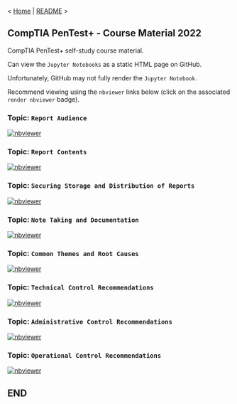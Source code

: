 < [Home](https://github.com/SeanOhAileasa) | [README](https://github.com/SeanOhAileasa/ptp-written-reports/blob/main/README.md) >

## CompTIA PenTest+ - Course Material 2022

CompTIA PenTest+ self-study course material.

Can view the ``Jupyter Notebooks`` as a static HTML page on GitHub.

Unfortunately, GitHub may not fully render the ``Jupyter Notebook``.

Recommend viewing using the ``nbviewer`` links below (click on the associated ``render nbviewer`` badge).

### Topic: ``Report Audience``

[![nbviewer](https://raw.githubusercontent.com/jupyter/design/master/logos/Badges/nbviewer_badge.svg)](https://nbviewer.jupyter.org/github/SeanOhAileasa/ptp-written-reports/blob/main/ptp-written-reports-report-audience.ipynb)

### Topic: ``Report Contents``

[![nbviewer](https://raw.githubusercontent.com/jupyter/design/master/logos/Badges/nbviewer_badge.svg)](https://nbviewer.jupyter.org/github/SeanOhAileasa/ptp-written-reports/blob/main/ptp-written-reports-report-contents.ipynb)

### Topic: ``Securing Storage and Distribution of Reports``

[![nbviewer](https://raw.githubusercontent.com/jupyter/design/master/logos/Badges/nbviewer_badge.svg)](https://nbviewer.jupyter.org/github/SeanOhAileasa/ptp-written-reports/blob/main/ptp-written-reports-securing-storage-and-distribution-of-reports.ipynb)

### Topic: ``Note Taking and Documentation``

[![nbviewer](https://raw.githubusercontent.com/jupyter/design/master/logos/Badges/nbviewer_badge.svg)](https://nbviewer.jupyter.org/github/SeanOhAileasa/ptp-written-reports/blob/main/ptp-written-reports-note-taking-and-documentation.ipynb)

### Topic: ``Common Themes and Root Causes``

[![nbviewer](https://raw.githubusercontent.com/jupyter/design/master/logos/Badges/nbviewer_badge.svg)](https://nbviewer.jupyter.org/github/SeanOhAileasa/ptp-written-reports/blob/main/ptp-written-reports-common-themes-and-root-causes.ipynb)

### Topic: ``Technical Control Recommendations``

[![nbviewer](https://raw.githubusercontent.com/jupyter/design/master/logos/Badges/nbviewer_badge.svg)](https://nbviewer.jupyter.org/github/SeanOhAileasa/ptp-written-reports/blob/main/ptp-written-reports-technical-control-recommendations.ipynb)

### Topic: ``Administrative Control Recommendations``

[![nbviewer](https://raw.githubusercontent.com/jupyter/design/master/logos/Badges/nbviewer_badge.svg)](https://nbviewer.jupyter.org/github/SeanOhAileasa/ptp-written-reports/blob/main/ptp-written-reports-administrative-control-recommendations.ipynb)

### Topic: ``Operational Control Recommendations``

[![nbviewer](https://raw.githubusercontent.com/jupyter/design/master/logos/Badges/nbviewer_badge.svg)](https://nbviewer.jupyter.org/github/SeanOhAileasa/ptp-written-reports/blob/main/ptp-written-reports-operational-control-recommendations.ipynb)

## END